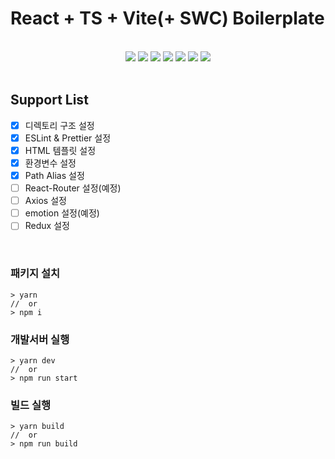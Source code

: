 # React + TS + Vite(+ SWC) Boilerplate

<br>

<div align="center">
	<img src="https://img.shields.io/badge/React-61DAFB?style=flat&logo=React&logoColor=white" />
	<img src="https://img.shields.io/badge/TypeScript-3178C6?style=flat&logo=TypeScript&logoColor=white" />
	<img src="https://img.shields.io/badge/HTML5-E34F26?style=flat&logo=HTML5&logoColor=white" />
	<img src="https://img.shields.io/badge/CSS3-1572B6?style=flat&logo=CSS3&logoColor=white" />
	<img src="https://img.shields.io/badge/Vite-646CFF?style=flat&logo=Vite&logoColor=white" />
		<img src="https://img.shields.io/badge/ESLint-4B32C3?style=flat&logo=ESLint&logoColor=white" />
	<img src="https://img.shields.io/badge/Prettier-F7B93E?style=flat&logo=Prettier&logoColor=white" />
</div>

<br>

## Support List

- [x] 디렉토리 구조 설정
- [x] ESLint & Prettier 설정
- [x] HTML 템플릿 설정
- [x] 환경변수 설정
- [x] Path Alias 설정
- [ ] React-Router 설정(예정)
- [ ] Axios 설정
- [ ] emotion 설정(예정)
- [ ] Redux 설정

<br>

### 패키지 설치

```
> yarn
//  or
> npm i
```

### 개발서버 실행

```
> yarn dev
//  or
> npm run start
```

### 빌드 실행

```
> yarn build
//  or
> npm run build
```
